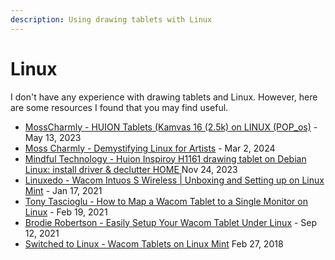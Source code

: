 ```yaml
---
description: Using drawing tablets with Linux
---
```


# Linux

I don't have any experience with drawing tablets and Linux. However, here are some resources I found that you may find useful.

* [MossCharmly - HUION Tablets (Kamvas 16 (2.5k) on LINUX (POP\_os)](https://www.youtube.com/watch?v=ibuH-hGkmdI) - May 13, 2023
* [Moss Charmly - Demystifying Linux for Artists](https://www.youtube.com/watch?v=hQ2VpPchETk) - Mar 2, 2024
* [Mindful Technology - Huion Inspiroy H1161 drawing tablet on Debian Linux: install driver & declutter HOME ](https://www.youtube.com/watch?v=kbzlKn3zhrk)Nov 24, 2023&#x20;
* [Linuxedo - Wacom Intuos S Wireless | Unboxing and Setting up on Linux Mint](https://www.youtube.com/watch?v=-TBT\_l6qwj0) - Jan 17, 2021&#x20;
* [Tony Tascioglu - How to Map a Wacom Tablet to a Single Monitor on Linux](https://www.youtube.com/watch?v=DEdUa5lHZbU) - Feb 19, 2021&#x20;
* [Brodie Robertson - Easily Setup Your Wacom Tablet Under Linux](https://www.youtube.com/watch?v=dzplf-0RJDE) - Sep 12, 2021
* [Switched to Linux - Wacom Tablets on Linux Mint](https://www.youtube.com/watch?v=stDM3T4Fu5A) Feb 27, 2018

